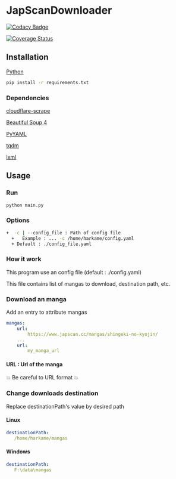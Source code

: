 # JapScanDownloader

[![Codacy Badge](https://api.codacy.com/project/badge/Grade/acf59998d8a743188d5f7ef058010ffa)](https://www.codacy.com/app/Harkame/JapScanDownloader?utm_source=github.com&amp;utm_medium=referral&amp;utm_content=Harkame/JapScanDownloader&amp;utm_campaign=Badge_Grade)

[![Coverage Status](https://coveralls.io/repos/github/Harkame/JapScanDownloader/badge.svg?branch=master)](https://coveralls.io/github/Harkame/JapScanDownloader?branch=master)

## Installation

[Python](https://www.python.org/downloads/)

``` bash
pip install -r requirements.txt
```

### Dependencies

[cloudflare-scrape](https://github.com/Anorov/cloudflare-scrape)

[Beautiful Soup 4](https://www.crummy.com/software/BeautifulSoup/bs4/doc/)

[PyYAML](https://github.com/yaml/pyyaml)

[tqdm](https://github.com/tqdm/tqdm)

[lxml](https://github.com/lxml/lxml.git)

## Usage

### Run

``` bash
python main.py
```

### Options

``` bash
+  -c | --config_file : Path of config file
  +   Example : ... -c /home/harkame/config.yaml
  + Default : ./config_file.yaml
```

### How it work

This program use an config file (default : ./config.yaml)

This file contains list of mangas to download, destination path, etc.

### Download an manga

Add an entry to attribute mangas

``` yaml
mangas:
    url:
        https://www.japscan.cc/mangas/shingeki-no-kyojin/
    ...
    url:
        my_manga_url
```

#### URL : Url of the manga
:boom: Be careful to URL format :boom:

### Change downloads destination
Replace destinationPath's value by desired path

#### Linux

 ``` yaml
destinationPath:
    /home/harkame/mangas
```

#### Windows

 ``` yaml
destinationPath:
    F:\data\mangas
```
